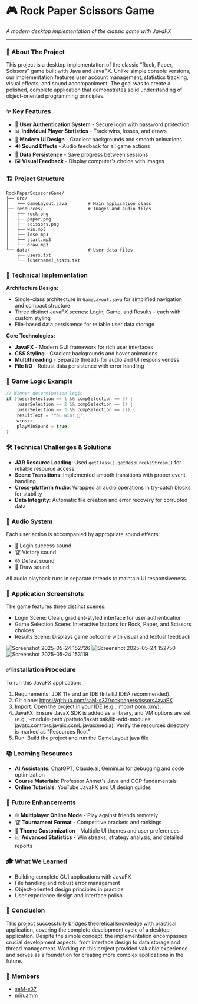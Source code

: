 # 🎮 Rock Paper Scissors Game

*A modern desktop implementation of the classic game with JavaFX*

---

### 📖 About The Project

This project is a desktop implementation of the classic "Rock, Paper, Scissors" game built with Java and JavaFX. Unlike simple console versions, our implementation features user account management, statistics tracking, visual effects, and sound accompaniment. The goal was to create a polished, complete application that demonstrates solid understanding of object-oriented programming principles.

### ✨ Key Features

- 🔐 **User Authentication System** - Secure login with password protection
- 📊 **Individual Player Statistics** - Track wins, losses, and draws
- 🎨 **Modern UI Design** - Gradient backgrounds and smooth animations
- 🔊 **Sound Effects** - Audio feedback for all game actions
- 💾 **Data Persistence** - Save progress between sessions
- 🖼️ **Visual Feedback** - Display computer's choice with images

### 🏗️ Project Structure

```
RockPaperScissorsGame/
├── src/
│   └── GameLayout.java        # Main application class
├── resources/                 # Images and audio files
│   ├── rock.png
│   ├── paper.png
│   ├── scissors.png
│   ├── win.mp3
│   ├── lose.mp3
│   ├── start.mp3
│   └── draw.mp3
└── data/                      # User data files
    ├── users.txt
    └── [username]_stats.txt
```

### 🔧 Technical Implementation

**Architecture Design:**
- Single-class architecture in `GameLayout.java` for simplified navigation and compact structure
- Three distinct JavaFX scenes: Login, Game, and Results - each with custom styling
- File-based data persistence for reliable user data storage

**Core Technologies:**
- **JavaFX** - Modern GUI framework for rich user interfaces
- **CSS Styling** - Gradient backgrounds and hover animations
- **Multithreading** - Separate threads for audio and UI responsiveness
- **File I/O** - Robust data persistence with error handling

### 🎯 Game Logic Example

```java
// Winner determination logic
if ((userSelection == 1 && compSelection == 3) ||
    (userSelection == 2 && compSelection == 1) ||
    (userSelection == 3 && compSelection == 2)) {
    resultText = "You win! 🎉";
    wins++;
    playWinSound = true;
}
```

### 🛠️ Technical Challenges & Solutions

- **JAR Resource Loading**: Used `getClass().getResourceAsStream()` for reliable resource access
- **Scene Transitions**: Implemented smooth transitions with proper event handling
- **Cross-platform Audio**: Wrapped all audio operations in try-catch blocks for stability
- **Data Integrity**: Automatic file creation and error recovery for corrupted data

### 🎵 Audio System

Each user action is accompanied by appropriate sound effects:
- 🎵 Login success sound
- 🏆 Victory sound
- 😞 Defeat sound
- 🤝 Draw sound

All audio playback runs in separate threads to maintain UI responsiveness.

### 📸 Application Screenshots
The game features three distinct scenes:
- Login Scene: Clean, gradient-styled interface for user authentication
- Game Selection Scene: Interactive buttons for Rock, Paper, and Scissors choices
- Results Scene: Displays game outcome with visual and textual feedback

![Screenshot 2025-05-24 152726](https://github.com/user-attachments/assets/bf0e0c03-eb16-420c-b093-dc0a9d20a60b)
![Screenshot 2025-05-24 152750](https://github.com/user-attachments/assets/331461ae-bdb1-4755-90d8-aea06f155578)
![Screenshot 2025-05-24 153119](https://github.com/user-attachments/assets/4c119976-274c-46b8-bafa-b1a6dbe8056b)


### ✅Installation Procedure
To run this JavaFX application:
1. Requirements: JDK 11+ and an IDE (IntelliJ IDEA recommended).
2. Git clone: https://github.com/saM-s37/rockpaperscissorsJavaFX
3. Import: Open the project in your IDE (e.g., import pom. xm/).
4. JavaFX: Ensure JavaX SDK is added as a library, and VM options are set (e.g., -module-path /path/to/laxatt sak/lib-add-modules javatx.contro/s.javaix.ccmL.javaixmedia). Verify the resources directory is marked as
   "Resources Root"
5. Run: Build the project and run the GameLayout java file

### 📚 Learning Resources
- **AI Assistants**: ChatGPT, Claude.ai, Gemini.ai for debugging and code optimization
- **Course Materials**: Professor Ahmet's Java and OOP fundamentals
- **Online Tutorials**: YouTube JavaFX and UI design guides

### 🔮 Future Enhancements

- 🌐 **Multiplayer Online Mode** - Play against friends remotely
- 🏆 **Tournament Format** - Competitive brackets and rankings
- 🎨 **Theme Customization** - Multiple UI themes and user preferences
- 📈 **Advanced Statistics** - Win streaks, strategy analysis, and detailed reports

### 🎓 What We Learned

- Building complete GUI applications with JavaFX
- File handling and robust error management
- Object-oriented design principles in practice
- User experience design and interface polish

### 🏁 Conclusion

This project successfully bridges theoretical knowledge with practical application, covering the complete development cycle of a desktop application. Despite the simple concept, the implementation encompasses crucial development aspects: from interface design to data storage and thread management. Working on this project provided valuable experience and serves as a foundation for creating more complex applications in the future.

### 🤝 Members
- [saM-s37](https://github.com/saM-s37)
- [miruamm](https://github.com/miruamm)
